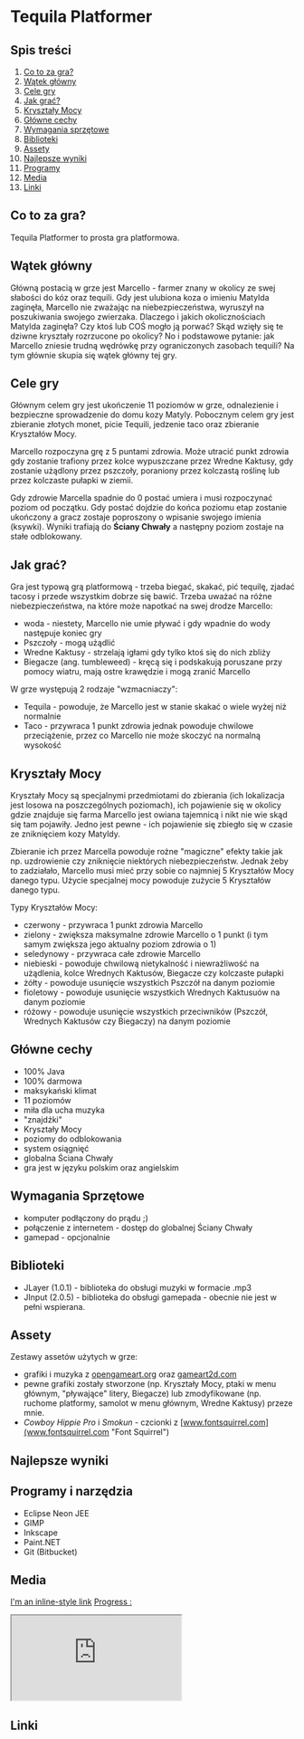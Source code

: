 # Tequila Platformer

## Spis treści

1. [Co to za gra?](projekt/tequila#co-to-za-gra)
2. [Wątek główny](projekt/tequila#watek-glowny)
3. [Cele gry](projekt/tequila#cele-gry)
4. [Jak grać?](projekt/tequila#jak-grac)
5. [Kryształy Mocy](projekt/tequila#krysztaly-mocy)
6. [Główne cechy](projekt/tequila#glowne-cechy)
7. [Wymagania sprzętowe](projekt/tequila#wymagania)
8. [Biblioteki](projekt/tequila#biblioteki)
9. [Assety](projekt/tequila#assety)
10. [Najlepsze wyniki](projekt/tequila#najlepsze-wyniki)
11. [Programy](projekt/tequila#programy-i-narzedzia)
12. [Media](projekt/tequila#media)
13. [Linki](projekt/tequila#linki)


<a name="co-to-za-gra"></a>
## Co to za gra?

Tequila Platformer to prosta gra platformowa.


<a name="watek-glowny"></a>
## Wątek główny

Główną postacią w grze jest Marcello - farmer znany w okolicy ze swej słabości do kóz oraz tequili. Gdy jest ulubiona koza o imieniu Matylda zaginęła, Marcello nie zważając na niebezpieczeństwa, wyruszył na poszukiwania swojego zwierzaka. Dlaczego i jakich okolicznościach Matylda zaginęła? Czy ktoś lub COŚ mogło ją porwać? Skąd wzięły się te dziwne kryształy rozrzucone po okolicy? No i podstawowe pytanie: jak Marcello zniesie trudną wędrówkę przy ograniczonych zasobach tequili? Na tym głównie skupia się wątek główny tej gry.


<a name="cele-gry"></a>
## Cele gry

Głównym celem gry jest ukończenie 11 poziomów w grze, odnalezienie i bezpieczne sprowadzenie do domu kozy Matyly.
Pobocznym celem gry jest zbieranie złotych monet, picie Tequili, jedzenie taco oraz zbieranie Kryształów Mocy.

Marcello rozpoczyna grę z 5 puntami zdrowia. Może utracić punkt zdrowia gdy zostanie trafiony przez kolce wypuszczane przez Wredne Kaktusy, gdy zostanie użądlony przez pszczoły, poraniony przez kolczastą roślinę lub przez kolczaste pułapki w ziemii.

Gdy zdrowie Marcella spadnie do 0 postać umiera i musi rozpoczynać poziom od początku. Gdy postać dojdzie do końca poziomu etap zostanie ukończony a gracz zostaje poproszony o wpisanie swojego imienia (ksywki). Wyniki trafiają do **Ściany Chwały** a następny poziom zostaje na stałe odblokowany.



<a name="jak-grac"></a>
## Jak grać?

Gra jest typową grą platformową - trzeba biegać, skakać, pić tequilę, zjadać tacosy i przede wszystkim dobrze się bawić.
Trzeba uważać na różne niebezpieczeństwa, na które może napotkać na swej drodze Marcello:
- woda - niestety, Marcello nie umie pływać i gdy wpadnie do wody następuje koniec gry
- Pszczoły - mogą użądlić
- Wredne Kaktusy - strzelają igłami gdy tylko ktoś się do nich zbliży
- Biegacze (ang. tumbleweed) - kręcą się i podskakują poruszane przy pomocy wiatru, mają ostre krawędzie i mogą zranić Marcello

W grze występują 2 rodzaje "wzmacniaczy":
- Tequila - powoduje, że Marcello jest w stanie skakać o wiele wyżej niż normalnie
- Taco - przywraca 1 punkt zdrowia jednak powoduje chwilowe przeciążenie, przez co Marcello nie może skoczyć na normalną wysokość



<a name="krysztaly-mocy"></a>
## Kryształy Mocy

Kryształy Mocy są specjalnymi przedmiotami do zbierania (ich lokalizacja jest losowa na poszczególnych poziomach), ich pojawienie się w okolicy gdzie znajduje się farma Marcello jest owiana tajemnicą i nikt nie wie skąd się tam pojawiły. Jedno jest pewne - ich pojawienie się zbiegło się w czasie ze zniknięciem kozy Matyldy.

Zbieranie ich przez Marcella powoduje rożne "magiczne" efekty takie jak np. uzdrowienie czy zniknięcie niektórych niebezpieczeństw.
Jednak żeby to zadziałało, Marcello musi mieć przy sobie co najmniej 5 Kryształów Mocy danego typu. Użycie specjalnej mocy powoduje zużycie 5 Kryształów danego typu.

Typy Kryształów Mocy:
- czerwony - przywraca 1 punkt zdrowia Marcello
- zielony - zwiększa maksymalne zdrowie Marcello o 1 punkt (i tym samym zwiększa jego aktualny poziom zdrowia o 1)
- seledynowy - przywraca całe zdrowie Marcello
- niebieski - powoduje chwilową nietykalność i niewrażliwość na użądlenia, kolce Wrednych Kaktusów, Biegacze czy kolczaste pułapki
- żółty - powoduje usunięcie wszystkich Pszczół na danym poziomie
- fioletowy - powoduje usunięcie wszystkich Wrednych Kaktusuów na danym poziomie
- różowy - powoduje usunięcie wszystkich przeciwników (Pszczół, Wrednych Kaktusów czy Biegaczy) na danym poziomie



<a name="glowne-cechy"></a>
## Główne cechy

- 100% Java
- 100% darmowa
- maksykański klimat
- 11 poziomów
- miła dla ucha muzyka
- "znajdźki"
- Kryształy Mocy
- poziomy do odblokowania
- system osiągnięć
- globalna Ściana Chwały
- gra jest w języku polskim oraz angielskim


<a name="wymagania"></a>
## Wymagania Sprzętowe

- komputer podłączony do prądu ;)
- połączenie z internetem - dostęp do globalnej Ściany Chwały
- gamepad - opcjonalnie


<a name="biblioteki"></a>
## Biblioteki

- JLayer (1.0.1) - biblioteka do obsługi muzyki w formacie .mp3
- JInput (2.0.5) - biblioteka do obsługi gamepada - obecnie nie jest w pełni wspierana.


<a name="assety"></a>
## Assety
	
Zestawy assetów użytych w grze:

- grafiki i muzyka z [opengameart.org](https://www.opengameart.org) oraz [gameart2d.com](http://www.gameart2d.com)
- pewne grafiki zostały stworzone (np. Kryształy Mocy, ptaki w menu głównym, "pływające" litery, Biegacze) lub zmodyfikowane (np. ruchome platformy, samolot w menu głównym, Wredne Kaktusy) przeze mnie.
- _Cowboy Hippie Pro_ i _Smokun_ - czcionki z [www.fontsquirrel.com](www.fontsquirrel.com "Font Squirrel")


<a name="najlepsze-wyniki"></a>
## Najlepsze wyniki


<div id="tequila-best-scores" class="ag-theme-balham"></div>



<a name="programy-i-narzedzia"></a>
## Programy i narzędzia

- Eclipse Neon JEE
- GIMP
- Inkscape
- Paint.NET
- Git (Bitbucket)


<a name="media"></a>
## Media
        
[I'm an inline-style link](https://www.youtube.com/embed/fqqohkISWI4)
[Progress :](https://www.youtube.com/embed/playlist?list=PLd5riWaV_JX_aIHMNUsPY4_wLiKkPbqhQ)


<iframe class="embed-responsive-item" src="https://www.youtube.com/embed/fqqohkISWI4"></iframe>

<a name="linki"></a>
## Linki

